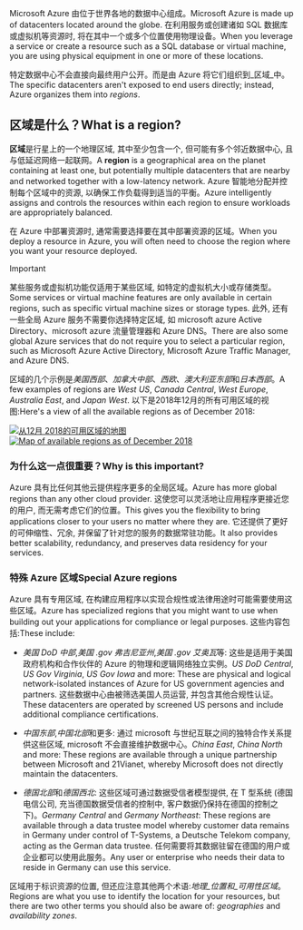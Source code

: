 <span data-ttu-id="d5398-101">Microsoft Azure 由位于世界各地的数据中心组成。</span><span class="sxs-lookup"><span data-stu-id="d5398-101">Microsoft Azure is made up of datacenters located around the globe.</span></span> <span data-ttu-id="d5398-102">在利用服务或创建诸如 SQL 数据库或虚拟机等资源时, 将在其中一个或多个位置使用物理设备。</span><span class="sxs-lookup"><span data-stu-id="d5398-102">When you leverage a service or create a resource such as a SQL database or virtual machine, you are using physical equipment in one or more of these locations.</span></span>

<span data-ttu-id="d5398-103">特定数据中心不会直接向最终用户公开。而是由 Azure 将它们组织到_区域_中。</span><span class="sxs-lookup"><span data-stu-id="d5398-103">The specific datacenters aren't exposed to end users directly; instead, Azure organizes them into _regions_.</span></span>

## <a name="what-is-a-region"></a><span data-ttu-id="d5398-104">区域是什么？</span><span class="sxs-lookup"><span data-stu-id="d5398-104">What is a region?</span></span>

<span data-ttu-id="d5398-105">**区域**是行星上的一个地理区域, 其中至少包含一个, 但可能有多个邻近数据中心, 且与低延迟网络一起联网。</span><span class="sxs-lookup"><span data-stu-id="d5398-105">A **region** is a geographical area on the planet containing at least one, but potentially multiple datacenters that are nearby and networked together with a low-latency network.</span></span> <span data-ttu-id="d5398-106">Azure 智能地分配并控制每个区域中的资源, 以确保工作负载得到适当的平衡。</span><span class="sxs-lookup"><span data-stu-id="d5398-106">Azure intelligently assigns and controls the resources within each region to ensure workloads are appropriately balanced.</span></span> 

<span data-ttu-id="d5398-107">在 Azure 中部署资源时, 通常需要选择要在其中部署资源的区域。</span><span class="sxs-lookup"><span data-stu-id="d5398-107">When you deploy a resource in Azure, you will often need to choose the region where you want your resource deployed.</span></span> 

> [!IMPORTANT]
> <span data-ttu-id="d5398-108">某些服务或虚拟机功能仅适用于某些区域, 如特定的虚拟机大小或存储类型。</span><span class="sxs-lookup"><span data-stu-id="d5398-108">Some services or virtual machine features are only available in certain regions, such as specific virtual machine sizes or storage types.</span></span> <span data-ttu-id="d5398-109">此外, 还有一些全局 Azure 服务不需要你选择特定区域, 如 microsoft azure Active Directory、microsoft azure 流量管理器和 Azure DNS。</span><span class="sxs-lookup"><span data-stu-id="d5398-109">There are also some global Azure services that do not require you to select a particular region, such as Microsoft Azure Active Directory, Microsoft Azure Traffic Manager, and Azure DNS.</span></span> 

<span data-ttu-id="d5398-110">区域的几个示例是*美国西部*、*加拿大中部*、*西欧*、*澳大利亚东部*和*日本西部*。</span><span class="sxs-lookup"><span data-stu-id="d5398-110">A few examples of regions are *West US*, *Canada Central*, *West Europe*, *Australia East*, and *Japan West*.</span></span> <span data-ttu-id="d5398-111">以下是2018年12月的所有可用区域的视图:</span><span class="sxs-lookup"><span data-stu-id="d5398-111">Here's a view of all the available regions as of December 2018:</span></span>

<span data-ttu-id="d5398-112">[![从12月 2018](../media/2-regions-small.png)的可用区域的地图](../media/2-regions-large.png#lightbox)</span><span class="sxs-lookup"><span data-stu-id="d5398-112">[ ![Map of available regions as of December 2018](../media/2-regions-small.png) ](../media/2-regions-large.png#lightbox)</span></span>

### <a name="why-is-this-important"></a><span data-ttu-id="d5398-113">为什么这一点很重要？</span><span class="sxs-lookup"><span data-stu-id="d5398-113">Why is this important?</span></span>

<span data-ttu-id="d5398-114">Azure 具有比任何其他云提供程序更多的全局区域。</span><span class="sxs-lookup"><span data-stu-id="d5398-114">Azure has more global regions than any other cloud provider.</span></span> <span data-ttu-id="d5398-115">这使您可以灵活地让应用程序更接近您的用户, 而无需考虑它们的位置。</span><span class="sxs-lookup"><span data-stu-id="d5398-115">This gives you the flexibility to bring applications closer to your users no matter where they are.</span></span> <span data-ttu-id="d5398-116">它还提供了更好的可伸缩性、冗余, 并保留了针对您的服务的数据常驻功能。</span><span class="sxs-lookup"><span data-stu-id="d5398-116">It also provides better scalability, redundancy, and preserves data residency for your services.</span></span>

### <a name="special-azure-regions"></a><span data-ttu-id="d5398-117">特殊 Azure 区域</span><span class="sxs-lookup"><span data-stu-id="d5398-117">Special Azure regions</span></span>

<span data-ttu-id="d5398-118">Azure 具有专用区域, 在构建应用程序以实现合规性或法律用途时可能需要使用这些区域。</span><span class="sxs-lookup"><span data-stu-id="d5398-118">Azure has specialized regions that you might want to use when building out your applications for compliance or legal purposes.</span></span> <span data-ttu-id="d5398-119">这些内容包括:</span><span class="sxs-lookup"><span data-stu-id="d5398-119">These include:</span></span>

- <span data-ttu-id="d5398-120">*美国 DoD 中部*,*美国 .gov 弗吉尼亚州*,*美国 .gov 艾奥瓦*等: 这些是适用于美国政府机构和合作伙伴的 Azure 的物理和逻辑网络独立实例。</span><span class="sxs-lookup"><span data-stu-id="d5398-120">*US DoD Central*, *US Gov Virginia*, *US Gov Iowa* and more: These are physical and logical network-isolated instances of Azure for US government agencies and partners.</span></span> <span data-ttu-id="d5398-121">这些数据中心由被筛选美国人员运营, 并包含其他合规性认证。</span><span class="sxs-lookup"><span data-stu-id="d5398-121">These datacenters are operated by screened US persons and include additional compliance certifications.</span></span>

- <span data-ttu-id="d5398-122">*中国东部*,*中国北部*和更多: 通过 microsoft 与世纪互联之间的独特合作关系提供这些区域, microsoft 不会直接维护数据中心。</span><span class="sxs-lookup"><span data-stu-id="d5398-122">*China East*, *China North* and more: These regions are available through a unique partnership between Microsoft and 21Vianet, whereby Microsoft does not directly maintain the datacenters.</span></span>

- <span data-ttu-id="d5398-123">*德国北部*和*德国西北*: 这些区域可通过数据受信者模型提供, 在 T 型系统 (德国电信公司, 充当德国数据受信者的控制中, 客户数据仍保持在德国的控制之下)。</span><span class="sxs-lookup"><span data-stu-id="d5398-123">*Germany Central* and *Germany Northeast*: These regions are available through a data trustee model whereby customer data remains in Germany under control of T-Systems, a Deutsche Telekom company, acting as the German data trustee.</span></span> <span data-ttu-id="d5398-124">任何需要将其数据驻留在德国的用户或企业都可以使用此服务。</span><span class="sxs-lookup"><span data-stu-id="d5398-124">Any user or enterprise who needs their data to reside in Germany can use this service.</span></span>

<span data-ttu-id="d5398-125">区域用于标识资源的位置, 但还应注意其他两个术语:_地理_位置和_可用性区域_。</span><span class="sxs-lookup"><span data-stu-id="d5398-125">Regions are what you use to identify the location for your resources, but there are two other terms you should also be aware of: _geographies_ and _availability zones_.</span></span>
